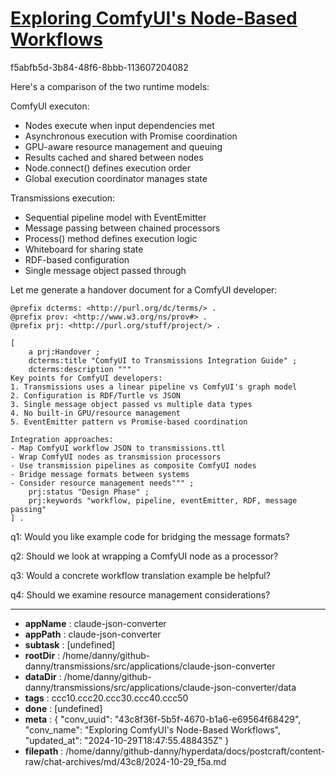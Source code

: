 # [Exploring ComfyUI's Node-Based Workflows](https://claude.ai/chat/43c8f36f-5b5f-4670-b1a6-e69564f68429)

f5abfb5d-3b84-48f6-8bbb-113607204082

 Here's a comparison of the two runtime models:

ComfyUI executon:
- Nodes execute when input dependencies met
- Asynchronous execution with Promise coordination
- GPU-aware resource management and queuing
- Results cached and shared between nodes
- Node.connect() defines execution order
- Global execution coordinator manages state

Transmissions execution:
- Sequential pipeline model with EventEmitter
- Message passing between chained processors
- Process() method defines execution logic
- Whiteboard for sharing state
- RDF-based configuration
- Single message object passed through

Let me generate a handover document for a ComfyUI developer:

```turtle
@prefix dcterms: <http://purl.org/dc/terms/> .
@prefix prov: <http://www.w3.org/ns/prov#> .
@prefix prj: <http://purl.org/stuff/project/> .

[
    a prj:Handover ;
    dcterms:title "ComfyUI to Transmissions Integration Guide" ;
    dcterms:description """
Key points for ComfyUI developers:
1. Transmissions uses a linear pipeline vs ComfyUI's graph model
2. Configuration is RDF/Turtle vs JSON 
3. Single message object passed vs multiple data types
4. No built-in GPU/resource management
5. EventEmitter pattern vs Promise-based coordination

Integration approaches:
- Map ComfyUI workflow JSON to transmissions.ttl
- Wrap ComfyUI nodes as transmission processors
- Use transmission pipelines as composite ComfyUI nodes
- Bridge message formats between systems
- Consider resource management needs""" ;
    prj:status "Design Phase" ;
    prj:keywords "workflow, pipeline, eventEmitter, RDF, message passing" 
] .
```

q1: Would you like example code for bridging the message formats?

q2: Should we look at wrapping a ComfyUI node as a processor?

q3: Would a concrete workflow translation example be helpful?

q4: Should we examine resource management considerations?

---

* **appName** : claude-json-converter
* **appPath** : claude-json-converter
* **subtask** : [undefined]
* **rootDir** : /home/danny/github-danny/transmissions/src/applications/claude-json-converter
* **dataDir** : /home/danny/github-danny/transmissions/src/applications/claude-json-converter/data
* **tags** : ccc10.ccc20.ccc30.ccc40.ccc50
* **done** : [undefined]
* **meta** : {
  "conv_uuid": "43c8f36f-5b5f-4670-b1a6-e69564f68429",
  "conv_name": "Exploring ComfyUI's Node-Based Workflows",
  "updated_at": "2024-10-29T18:47:55.488435Z"
}
* **filepath** : /home/danny/github-danny/hyperdata/docs/postcraft/content-raw/chat-archives/md/43c8/2024-10-29_f5a.md